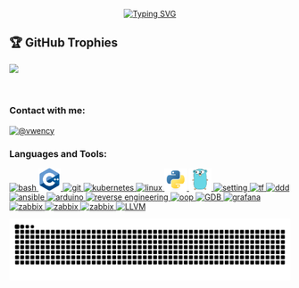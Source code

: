 <p align = "center">
   <a href="https://git.io/typing-svg"><img src="https://readme-typing-svg.herokuapp.com?font=Orbitron&weight=800&size=25&pause=1000&color=00F7F0&center=true&width=435&lines=Hi+there" alt="Typing SVG" /></a>
</p>


## 🏆 GitHub Trophies
![](https://github-profile-trophy.vercel.app/?username=vwency&theme=tokyonight&no-frame=false&no-bg=true&margin-w=4)

<p align="left"> <a href="https://twitter.com/" target="blank"><img src="https://img.shields.io/twitter/follow/?logo=twitter&style=for-the-badge" alt="" /></a> </p>


<h3 align="left">Contact with me:</h3>
<p align="left">
<a href="https://discord.gg/@vwency" target="blank"><img align="center" src="https://raw.githubusercontent.com/rahuldkjain/github-profile-readme-generator/master/src/images/icons/Social/discord.svg" alt="@vwency" height="30" width="40" /></a>
</p>

<h3 align="left">Languages and Tools:</h3>
<p align="left">
  <a href="https://www.gnu.org/software/bash/" target="_blank" rel="noreferrer">
    <img src="https://www.vectorlogo.zone/logos/gnu_bash/gnu_bash-icon.svg" alt="bash" width="40" height="40"/>
  </a>
  <a href="https://www.w3schools.com/cpp/" target="_blank" rel="noreferrer">
    <img src="https://raw.githubusercontent.com/devicons/devicon/master/icons/cplusplus/cplusplus-original.svg" alt="cplusplus" width="40" height="40"/>
  </a>
  <a href="https://git-scm.com/" target="_blank" rel="noreferrer">
    <img src="https://www.vectorlogo.zone/logos/git-scm/git-scm-icon.svg" alt="git" width="40" height="40"/>
  </a>
  <a href="https://kubernetes.io" target="_blank" rel="noreferrer">
    <img src="https://www.vectorlogo.zone/logos/kubernetes/kubernetes-icon.svg" alt="kubernetes" width="40" height="40"/>
  </a>
  <a href="https://www.linux.org/" target="_blank" rel="noreferrer">
    <img src="https://cdn-icons-png.flaticon.com/128/15465/15465695.png" alt="linux" width="40" height="40"/>
  </a>
  <a href="https://www.python.org" target="_blank" rel="noreferrer">
    <img src="https://raw.githubusercontent.com/devicons/devicon/master/icons/python/python-original.svg" alt="python" width="40" height="40"/>
  </a>
  <a href="https://go.dev/" target="_blank" rel="noreferrer">
    <img src="https://raw.githubusercontent.com/devicons/devicon/master/icons/go/go-original.svg" alt="golang" width="40" height="40"/>
  </a>
  <a href="" target="_blank" rel="noreferrer">
    <img src="https://cdn-icons-png.flaticon.com/128/12522/12522171.png" alt="setting" width="40" height="40"/>
  </a>
  <a href="" target="_blank" rel="noreferrer">
    <img src="https://cdn-icons-png.flaticon.com/128/11861/11861447.png" alt="tf" width="40" height="40"/>
  </a>
  <a href="" target="_blank" rel="noreferrer">
    <img src="https://cdn-icons-png.flaticon.com/128/16467/16467332.png" alt="ddd" width="40" height="40"/>
  </a>
  <a href="" target="_blank" rel="noreferrer">
    <img src="https://cdn.jsdelivr.net/gh/devicons/devicon@latest/icons/ansible/ansible-original.svg" alt="ansible" width="40" height="40"/>
  </a>
   <a href="" target="_blank" rel="noreferrer">
    <img src="https://cdn.jsdelivr.net/gh/devicons/devicon@latest/icons/arduino/arduino-original.svg" alt="arduino" width="40" height="40"/>
  </a>
   <a href="" target="_blank" rel="noreferrer">
    <img src="https://cdn-icons-png.flaticon.com/128/5231/5231459.png" alt="reverse engineering" width="40" height="40"/>
  </a>
  <a href="" target="_blank" rel="noreferrer">
    <img src="https://cdn-icons-png.flaticon.com/128/5815/5815526.png" alt="oop" width="40" height="40"/>
  </a>
  <a href="" target="_blank" rel="noreferrer">
    <img src="https://cdn-icons-png.flaticon.com/128/14421/14421965.png" alt="GDB" width="40" height="40"/>
  </a>
  <a href="" target="_blank" rel="noreferrer">
    <img src="https://www.svgrepo.com/show/353829/grafana.svg" alt="grafana" width="40" height="40"/>
  </a>
  <a href="" target="_blank" rel="noreferrer">
    <img src="https://techministry.blog/wp-content/uploads/2024/07/zabbix.png" alt="zabbix" width="40" height="40"/>
  </a>
  <a href="" target="_blank" rel="noreferrer">
    <img src="https://encrypted-tbn0.gstatic.com/images?q=tbn:ANd9GcSf8G-Fq64ighqF2GMGVmOo0hDmdI1KUEzz9A&s" alt="zabbix" width="40" height="40"/>
  </a>
  <a href="" target="_blank" rel="noreferrer">
    <img src="https://upload.wikimedia.org/wikipedia/commons/thumb/3/38/Prometheus_software_logo.svg/2066px-Prometheus_software_logo.svg.png" alt="zabbix" width="40" height="40"/>
  </a>
  <a href="" target="_blank" rel="noreferrer">
    <img src="https://llvm.org/img/DragonFull.png" alt="LLVM" width="40" height="40"/>
  </a>
</p>


![snake gif](https://github.com/vwency/vwency/blob/output/snake.svg)
